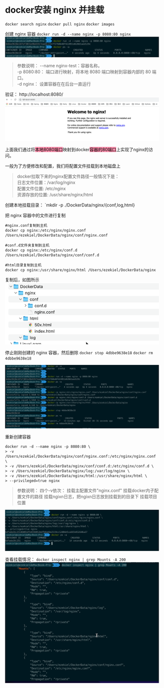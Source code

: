 # docker安装 nginx 并挂载

`docker search nginx`
`docker pull nginx`
`docker images`

创建 nginx 容器
`docker run -d --name nginx -p 8080:80 nginx`
![image.png](https://raw.githubusercontent.com/guchaolong/articleImgs/master/20230920180410.png)
>参数说明：
>--name nginx-test：容器名称。  
-p 8080:80： 端口进行映射，将本地 8080 端口映射到容器内部的 80 端口。  
-d nginx： 设置容器在在后台一直运行

验证：
http://localhost:8080/
![image.png](https://raw.githubusercontent.com/guchaolong/articleImgs/master/20230920183804.png)

上面我们通过将<mark style="background: #FF5582A6;">本地8080端口</mark>映射到docker<mark style="background: #FF5582A6;">容器的80端口</mark>上实现了nginx的访问。

一般为了方便修改和配置，我们将配置文件挂载到本地磁盘上


>docker拉取下来的nginx配置文件路径一般情况下是：  
日志文件位置：/var/log/nginx  
配置文件位置: /etc/nginx  
资源存放的位置: /usr/share/nginx/html


创建本地挂载目录：
`mkdir -p ./DockerData/nginx/{conf,log,html}

把 nginx 容器中的文件进行复制
```shell
#nginx.conf复制到主机
docker cp nginx:/etc/nginx/nginx.conf /Users/ezekiel/DockerData/nginx/conf/nginx.conf

#conf.d文件夹复制到主机
docker cp nginx:/etc/nginx/conf.d /Users/ezekiel/DockerData/nginx/conf/conf.d

#html目录复制到主机
docker cp nginx:/usr/share/nginx/html /Users/ezekiel/DockerData/nginx
```

复制后，如图所示
![image.png](https://raw.githubusercontent.com/guchaolong/articleImgs/master/20230920181250.png)


停止刚刚创建的 nginx 容器，然后删除
`docker stop 4dbbe9638e18`
`docker rm 4dbbe9638e18`

![image.png](https://raw.githubusercontent.com/guchaolong/articleImgs/master/20230920182554.png)


重新创建容器
```shell
docker run -d --name nginx -p 8080:80 \
> -v /Users/ezekiel/DockerData/nginx/conf/nginx.conf:/etc/nginx/nginx.conf \
> -v /Users/ezekiel/DockerData/nginx/conf/conf.d:/etc/nginx/conf.d \
> -v /Users/ezekiel/DockerData/nginx/log:/var/log/nginx \
> -v /Users/ezekiel/DockerData/nginx/html:/usr/share/nginx/html \
> --privileged=true nginx
```
>参数说明：
>四个-v依次：
>挂载主配置文件"nginx.conf"
>挂载docker内子配置文件的路径
>挂载ngixn日志，把ngixn日志放到挂载到的目录下
>挂载项目位置
>

![image.png](https://raw.githubusercontent.com/guchaolong/articleImgs/master/20230920183210.png)


查看挂载情况：
`docker inspect nginx | grep Mounts -A 200`
![image.png](https://raw.githubusercontent.com/guchaolong/articleImgs/master/20230920185132.png)
